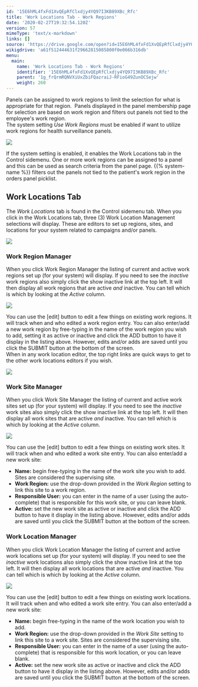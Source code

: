 ```yaml
---
id: '15E6hML4fxFd1XvQEpRfClxdjy4YQ97I3KB89XBc_Rfc'
title: 'Work Locations Tab - Work Regions'
date: '2020-02-27T19:32:54.120Z'
version: 57
mimeType: 'text/x-markdown'
links: []
source: 'https://drive.google.com/open?id=15E6hML4fxFd1XvQEpRfClxdjy4YQ97I3KB89XBc_Rfc'
wikigdrive: 'a61f512444631f29662815085800f0e066b316db'
menu:
  main:
    name: 'Work Locations Tab - Work Regions'
    identifier: '15E6hML4fxFd1XvQEpRfClxdjy4YQ97I3KB89XBc_Rfc'
    parent: '1g_frQrmRQNVXiUxZbiFQazraiJ-RFioG49ZunOCSejw'
    weight: 260
---
```

Panels can be assigned to work regions to limit the selection for what is appropriate for that region.  Panels displayed in the panel membership page for selection are based on work region and filters out panels not tied to the employee's work region.  
The system setting *Use Work Regions* must be enabled if want to utilize work regions for health surveillance panels.
  
![](../work-locations-tab-work-regions.assets/100002010000014E0000002E1D25C87D0F69F266.png)  

If the system setting is enabled, it enables the Work Locations tab in the Control sidemenu. One or more work regions can be assigned to a panel and this can be used as search criteria from the panel page. {{% system-name %}} filters out the panels not tied to the patient's work region in the orders panel picklist.
  
## Work Locations Tab  
  
The *Work Locations* tab is found in the Control sidemenu tab. When you click in the Work Locations tab, three (3) Work Location Management selections will display. These are editors to set up regions, sites, and locations for your system related to campaigns and/or panels.
  
![](../work-locations-tab-work-regions.assets/10000000000001A800000075399B79872296C4EE.png)  

  
### Work Region Manager  
  
When you click Work Region Manager the listing of current and active work regions set up (for your system) will display. If you need to see the *inactive* work regions also simply click the show inactive link at the top left. It will then display all work regions that are active *and* inactive. You can tell which is which by looking at the *Active* column.
  
![](../work-locations-tab-work-regions.assets/10000000000003710000011C766F82754A744DB0.png)  

You can use the [edit] button to edit a few things on existing work regions. It will track when and who edited a work region entry. You can also enter/add a new work region by free-typing in the name of the work region you wish to add, setting it as active or inactive and click the ADD button to have it display in the listing above. However, edits and/or adds are saved until you click the SUBMIT button at the bottom of the screen.  
When in any work location editor, the top right links are quick ways to get to the other work locations editors if you wish.
  
![](../work-locations-tab-work-regions.assets/10000000000003710000011C766F82754A744DB0.png)  

  
### Work Site Manager  
  
When you click Work Site Manager the listing of current and active work sites set up (for your system) will display. If you need to see the *inactive* work sites also simply click the show inactive link at the top left. It will then display all work sites that are active *and* inactive. You can tell which is which by looking at the *Active* column.
  
![](../work-locations-tab-work-regions.assets/100000000000037000000143DE3763745C6B4B9D.png)  

You can use the [edit] button to edit a few things on existing work sites. It will track when and who edited a work site entry. You can also enter/add a new work site:
* <strong>Name:</strong> begin free-typing in the name of the work site you wish to add. Sites are considered the supervising site.
* <strong>Work Region:</strong> use the drop-down provided in the <em>Work Region</em> setting to link this site to a work region.
* <strong>Responsible User:</strong> you can enter in the name of a user (using the auto-complete) that is responsible for this work site, or you can leave blank.
* <strong>Active:</strong> set the new work site as active or inactive and click the ADD button to have it display in the listing above. However, edits and/or adds are saved until you click the SUBMIT button at the bottom of the screen.
  
### Work Location Manager  
  
When you click Work Location Manager the listing of current and active work locations set up (for your system) will display. If you need to see the *inactive* work locations also simply click the show inactive link at the top left. It will then display all work locations that are active *and* inactive. You can tell which is which by looking at the *Active* column.
  
![](../work-locations-tab-work-regions.assets/10000000000003720000012B43A85B66E7ABFF32.png)  

You can use the [edit] button to edit a few things on existing work locations. It will track when and who edited a work site entry. You can also enter/add a new work site:
* <strong>Name:</strong> begin free-typing in the name of the work location you wish to add.
* <strong>Work Region:</strong> use the drop-down provided in the <em>Work Site</em> setting to link this site to a work site. Sites are considered the supervising site.
* <strong>Responsible User:</strong> you can enter in the name of a user (using the auto-complete) that is responsible for this work location, or you can leave blank.
* <strong>Active:</strong> set the new work site as active or inactive and click the ADD button to have it display in the listing above. However, edits and/or adds are saved until you click the SUBMIT button at the bottom of the screen.
